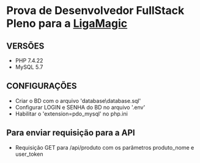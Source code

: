 # Prova de Desenvolvedor FullStack Pleno para a [LigaMagic](https://www.ligamagic.com.br)

VERSÕES
---

* PHP 7.4.22
* MySQL 5.7

CONFIGURAÇÕES
---

* Criar o BD com o arquivo 'database\database.sql'
* Configurar LOGIN e SENHA do BD no arquivo '.env'
* Habilitar o 'extension=pdo_mysql' no php.ini

Para enviar requisição para a API
---

* Requisição GET para /api/produto com os parâmetros produto_nome e user_token
